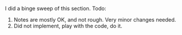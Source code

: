 I did a binge sweep of this section. Todo:
1. Notes are mostly OK, and not rough. Very minor changes needed.
2. Did not implement, play with the code, do it.